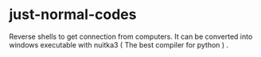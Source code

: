 # just-normal-codes

Reverse shells to get connection from computers. It can be converted into windows executable with nuitka3 ( The best compiler for python ) .
